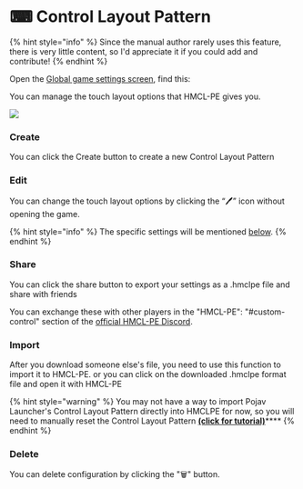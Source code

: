 # ⌨ Control Layout Pattern



{% hint style="info" %}
Since the manual author rarely uses this feature, there is very little content, so I'd appreciate it if you could add and contribute!
{% endhint %}

Open the [Global game settings screen](./), find this:

You can manage the touch layout options that HMCL-PE gives you.

![](../../.gitbook/assets/Screenshot\_2022-08-14-15-46-09-16\_d17cc25ab2657fb.jpg)

### Create

You can click the Create button to create a new Control Layout Pattern

### Edit

You can change the touch layout options by clicking the “🖊” icon without opening the game.

{% hint style="info" %}
The specific settings will be mentioned [below](../../time-to-play/hmcl-pe-control-layout-pattern/).
{% endhint %}

### Share

You can click the share button to export your settings as a .hmclpe file and share with friends

You can exchange these with other players in the "HMCL-PE": "#custom-control" section of the [official HMCL-PE Discord](https://discord.com/invite/c79XjKHy4S).

### Import

After you download someone else's file, you need to use this function to import it to HMCL-PE. or you can click on the downloaded .hmclpe format file and open it with HMCL-PE

{% hint style="warning" %}
You may not have a way to import Pojav Launcher's Control Layout Pattern directly into HMCLPE for now, so you will need to manually reset the Control Layout Pattern [**(click for tutorial)**](../../time-to-play/hmcl-pe-control-layout-pattern/)****
{% endhint %}

### Delete

You can delete configuration by clicking the "🗑" button.
